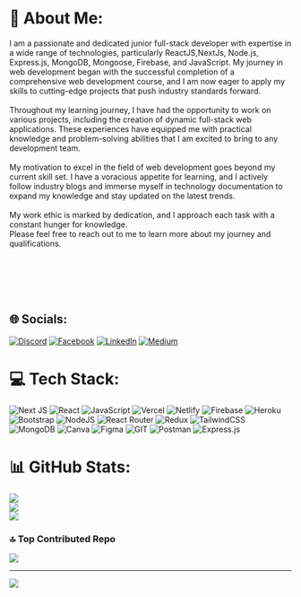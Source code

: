 # 💫 About Me:
I am a passionate and dedicated junior full-stack developer with expertise in a wide range of technologies, particularly ReactJS,NextJs, Node.js, Express.js, MongoDB, Mongoose, Firebase, and JavaScript. My journey in web development began with the successful completion of a comprehensive web development course, and I am now eager to apply my skills to cutting-edge projects that push industry standards forward.<br><br>Throughout my learning journey, I have had the opportunity to work on various projects, including the creation of dynamic full-stack web applications. These experiences have equipped me with practical knowledge and problem-solving abilities that I am excited to bring to any development team.<br><br>My motivation to excel in the field of web development goes beyond my current skill set. I have a voracious appetite for learning, and I actively follow industry blogs and immerse myself in technology documentation to expand my knowledge and stay updated on the latest trends.<br><br>My work ethic is marked by dedication, and I approach each task with a constant hunger for knowledge.  <br>Please feel free to reach out to me to learn more about my journey and qualifications.<br><br><br><br><br><br>


## 🌐 Socials:
[![Discord](https://img.shields.io/badge/Discord-%237289DA.svg?logo=discord&logoColor=white)](https://discord.gg/sohagsheik) [![Facebook](https://img.shields.io/badge/Facebook-%231877F2.svg?logo=Facebook&logoColor=white)](https://facebook.com/sohagsheik32) [![LinkedIn](https://img.shields.io/badge/LinkedIn-%230077B5.svg?logo=linkedin&logoColor=white)](https://linkedin.com/in/https://www.linkedin.com/in/sohagsheik/) [![Medium](https://img.shields.io/badge/Medium-12100E?logo=medium&logoColor=white)](https://medium.com/@@sohagsheik32) 

# 💻 Tech Stack:
![Next JS](https://img.shields.io/badge/Next-black?style=for-the-badge&logo=next.js&logoColor=white) ![React](https://img.shields.io/badge/react-%2320232a.svg?style=for-the-badge&logo=react&logoColor=%2361DAFB) ![JavaScript](https://img.shields.io/badge/javascript-%23323330.svg?style=for-the-badge&logo=javascript&logoColor=%23F7DF1E) ![Vercel](https://img.shields.io/badge/vercel-%23000000.svg?style=for-the-badge&logo=vercel&logoColor=white) ![Netlify](https://img.shields.io/badge/netlify-%23000000.svg?style=for-the-badge&logo=netlify&logoColor=#00C7B7) ![Firebase](https://img.shields.io/badge/firebase-%23039BE5.svg?style=for-the-badge&logo=firebase) ![Heroku](https://img.shields.io/badge/heroku-%23430098.svg?style=for-the-badge&logo=heroku&logoColor=white) ![Bootstrap](https://img.shields.io/badge/bootstrap-%23563D7C.svg?style=for-the-badge&logo=bootstrap&logoColor=white) ![NodeJS](https://img.shields.io/badge/node.js-6DA55F?style=for-the-badge&logo=node.js&logoColor=white) ![React Router](https://img.shields.io/badge/React_Router-CA4245?style=for-the-badge&logo=react-router&logoColor=white) ![Redux](https://img.shields.io/badge/redux-%23593d88.svg?style=for-the-badge&logo=redux&logoColor=white) ![TailwindCSS](https://img.shields.io/badge/tailwindcss-%2338B2AC.svg?style=for-the-badge&logo=tailwind-css&logoColor=white) ![MongoDB](https://img.shields.io/badge/MongoDB-%234ea94b.svg?style=for-the-badge&logo=mongodb&logoColor=white) ![Canva](https://img.shields.io/badge/Canva-%2300C4CC.svg?style=for-the-badge&logo=Canva&logoColor=white) 	![Figma](https://img.shields.io/badge/figma-%23F24E1E.svg?style=for-the-badge&logo=figma&logoColor=white) ![GIT](https://img.shields.io/badge/Git-fc6d26?style=for-the-badge&logo=git&logoColor=white) ![Postman](https://img.shields.io/badge/Postman-FF6C37?style=for-the-badge&logo=postman&logoColor=white) ![Express.js](https://img.shields.io/badge/express.js-%23404d59.svg?style=for-the-badge&logo=express&logoColor=%2361DAFB)
# 📊 GitHub Stats:
![](https://github-readme-stats.vercel.app/api?username=smsohag32&theme=dark&hide_border=false&include_all_commits=false&count_private=false)<br/>
![](https://github-readme-streak-stats.herokuapp.com/?user=smsohag32&theme=dark&hide_border=false)<br/>
![](https://github-readme-stats.vercel.app/api/top-langs/?username=smsohag32&theme=dark&hide_border=false&include_all_commits=false&count_private=false&layout=compact)

### 🔝 Top Contributed Repo
![](https://github-contributor-stats.vercel.app/api?username=smsohag32&limit=5&theme=dark&combine_all_yearly_contributions=true)

---
[![](https://visitcount.itsvg.in/api?id=smsohag32&icon=0&color=0)](https://visitcount.itsvg.in)

<!-- Proudly created with GPRM ( https://gprm.itsvg.in ) -->
